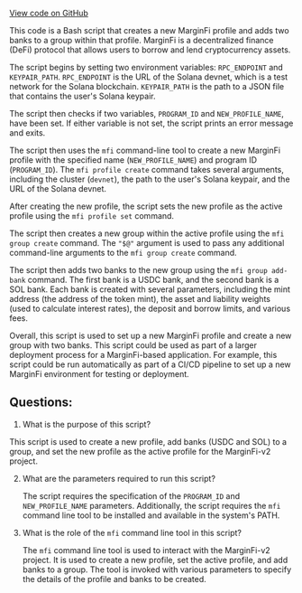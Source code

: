 [View code on GitHub](https://github.com/mrgnlabs/marginfi-v2/scripts/setup_devnet.sh)

This code is a Bash script that creates a new MarginFi profile and adds two banks to a group within that profile. MarginFi is a decentralized finance (DeFi) protocol that allows users to borrow and lend cryptocurrency assets. 

The script begins by setting two environment variables: `RPC_ENDPOINT` and `KEYPAIR_PATH`. `RPC_ENDPOINT` is the URL of the Solana devnet, which is a test network for the Solana blockchain. `KEYPAIR_PATH` is the path to a JSON file that contains the user's Solana keypair. 

The script then checks if two variables, `PROGRAM_ID` and `NEW_PROFILE_NAME`, have been set. If either variable is not set, the script prints an error message and exits. 

The script then uses the `mfi` command-line tool to create a new MarginFi profile with the specified name (`NEW_PROFILE_NAME`) and program ID (`PROGRAM_ID`). The `mfi profile create` command takes several arguments, including the cluster (`devnet`), the path to the user's Solana keypair, and the URL of the Solana devnet. 

After creating the new profile, the script sets the new profile as the active profile using the `mfi profile set` command. 

The script then creates a new group within the active profile using the `mfi group create` command. The `"$@"` argument is used to pass any additional command-line arguments to the `mfi group create` command. 

The script then adds two banks to the new group using the `mfi group add-bank` command. The first bank is a USDC bank, and the second bank is a SOL bank. Each bank is created with several parameters, including the mint address (the address of the token mint), the asset and liability weights (used to calculate interest rates), the deposit and borrow limits, and various fees. 

Overall, this script is used to set up a new MarginFi profile and create a new group with two banks. This script could be used as part of a larger deployment process for a MarginFi-based application. For example, this script could be run automatically as part of a CI/CD pipeline to set up a new MarginFi environment for testing or deployment.
## Questions: 
 1. What is the purpose of this script?
   
   This script is used to create a new profile, add banks (USDC and SOL) to a group, and set the new profile as the active profile for the MarginFi-v2 project.

2. What are the parameters required to run this script?
   
   The script requires the specification of the `PROGRAM_ID` and `NEW_PROFILE_NAME` parameters. Additionally, the script requires the `mfi` command line tool to be installed and available in the system's PATH.

3. What is the role of the `mfi` command line tool in this script?
   
   The `mfi` command line tool is used to interact with the MarginFi-v2 project. It is used to create a new profile, set the active profile, and add banks to a group. The tool is invoked with various parameters to specify the details of the profile and banks to be created.
